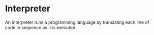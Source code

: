 # Interpreter

An interpreter runs a programming language by translating each line of code in sequence as it is executed.
